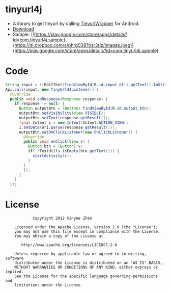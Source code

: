 # tinyurl4j
- A library to get tinyurl by calling [TinyurlWrapper](https://github.com/XinyueZ/tinyurl-wrapper) for Android.
- [Download](https://github.com/XinyueZ/tinyurl4j/tree/master/tinyurl4j/release)
- Sample:
[![https://play.google.com/store/apps/details?id=com.tinyurl4j.sample](https://dl.dropbox.com/s/phrg0387osr3riz/images.jpeg)](https://play.google.com/store/apps/details?id=com.tinyurl4j.sample)

Code
============

```java
String input = ((EditText)findViewById(R.id.input_et)).getText().toString();
Api.call(input, new TinyUrl4JListener() {
  @Override
  public void onResponse(Response response) {
    if(response != null) {
      Button outputBtn = (Button) findViewById(R.id.output_btn);
      outputBtn.setVisibility(View.VISIBLE);
      outputBtn.setText(response.getResult());
      final Intent i = new Intent(Intent.ACTION_VIEW);
      i.setData(Uri.parse(response.getResult()));
      outputBtn.setOnClickListener(new OnClickListener() {
        @Override
        public void onClick(View v) {
          Button btn = (Button) v;
          if( !TextUtils.isEmpty(btn.getText())) {
            startActivity(i);
          }
        }
        });
      }
    }
  });
```

License
=======
                Copyright 2012 Xinyue Zhao

 	    Licensed under the Apache License, Version 2.0 (the "License");
 	    you may not use this file except in compliance with the License.
 	    You may obtain a copy of the License at

 	       http://www.apache.org/licenses/LICENSE-2.0

 	    Unless required by applicable law or agreed to in writing, software
 	    distributed under the License is distributed on an "AS IS" BASIS,
 	    WITHOUT WARRANTIES OR CONDITIONS OF ANY KIND, either express or implied.
 	    See the License for the specific language governing permissions and
 	    limitations under the License.
